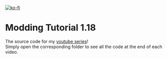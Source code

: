 [![ko-fi](https://ko-fi.com/img/githubbutton_sm.svg)](https://ko-fi.com/J3J1BCKUH)

# Modding Tutorial 1.18
 The source code for my [youtube series](https://www.youtube.com/playlist?list=PLlbkaeFHn13Hw_Y-Rs2TgBYlpS2RQ5uEA)!
 <br>Simply open the corresponding folder to see all the code at the end of each video.
